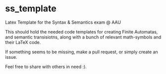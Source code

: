 # ss_template
Latex Template for the Syntax & Semantics exam @ AAU

This should hold the needed code templates for creating Finite Automatas, and semantic transisiotns, along with a bunch of relevant math-symbols and their LaTeX code.

If something seems to be missing, make a pull request, or simply create an issue.

Feel free to share with others in need :).
